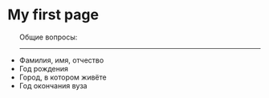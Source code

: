 <!DOCTYPE html>
<html>
<head>
    <meta http-equiv="Content-Type" content="text/html; charset=utf-8">
    <link href="style.css" rel="stylesheet" type="text/css" />
    <title> favorites / bookmark title goes here </title>
</head>
<body>
<h1> My first page </h1>

<div class="resume">
    <ul class="qa-list__layout">
        <span class="question">Общие вопросы:</span>
        <hr />
        <li class="qa-list__layout-unit">
            <span class="qa-list__item">Фамилия, имя, отчество</span>
        </li>
        <li class="qa-list__layout-unit">
            <span class="qa-list__item">Год рождения</span>
        </li>
        <li class="qa-list__layout-unit">
            <span class="qa-list__item">Город, в котором живёте</span>
        </li>
        <li class="qa-list__layout-unit">
            <span class="qa-list__item">Год окончания вуза</span>
        </li>
    </ul>
</div>

</body>
</html>